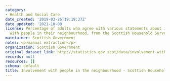 ```yaml
---
category:
- Health and Social Care
date_created: '2019-03-26T19:19:37Z'
date_updated: '2021-10-08'
license: Percentage of adults who agree with various statements about involvement
  with people in their neighbourhood, from the Scottish Household Survey (SHS)
maintainer: Scottish Government
notes: <p>manual extraction</p>
organization: Scottish Government
original_dataset_link: http://statistics.gov.scot/data/involvement-with-people-in-the-neighbourhood---scottish-household-survey
records: null
resources: []
schema: default
title: Involvement with people in the neighbourhood - Scottish Household Survey
---
```

